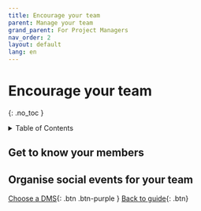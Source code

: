 ```yaml
---
title: Encourage your team
parent: Manage your team
grand_parent: For Project Managers
nav_order: 2
layout: default
lang: en
---
```


# Encourage your team
{: .no_toc }

<details markdown="block">
<summary>Table of Contents</summary>

- Table of Contents
{:toc}

</details>

## Get to know your members

## Organise social events for your team


[Choose a DMS]({{site.url}}/project-managers/pm-choose-a-dms/){: .btn .btn-purple }
[Back to guide]({{site.url}}//pm/guide#how-to){: .btn}